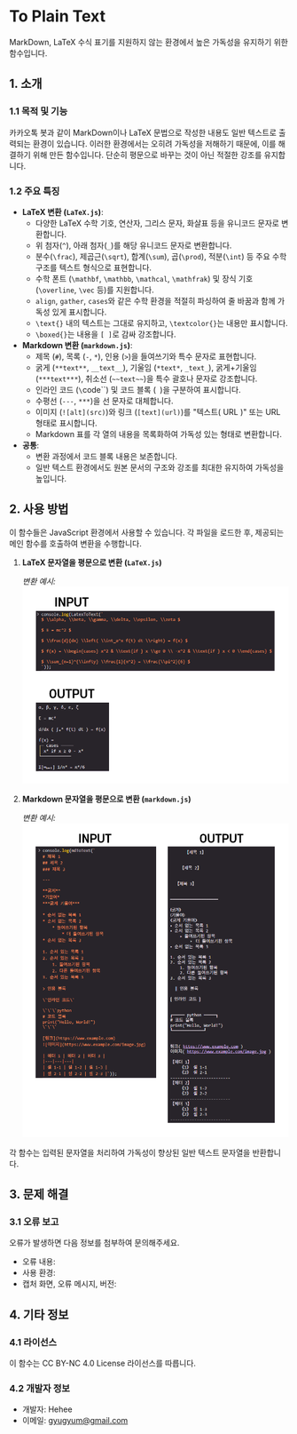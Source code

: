# To Plain Text
MarkDown, LaTeX 수식 표기를 지원하지 않는 환경에서 높은 가독성을 유지하기 위한 함수입니다.

## 1. 소개

### 1.1 목적 및 기능

카카오톡 봇과 같이 MarkDown이나 LaTeX 문법으로 작성한 내용도 일반 텍스트로 출력되는 환경이 있습니다. 이러한 환경에서는 오히려 가독성을 저해하기 때문에, 이를 해결하기 위해 만든 함수입니다.
단순히 평문으로 바꾸는 것이 아닌 적절한 강조를 유지합니다.

### 1.2 주요 특징

*   **LaTeX 변환 (`LaTeX.js`)**:
    *   다양한 LaTeX 수학 기호, 연산자, 그리스 문자, 화살표 등을 유니코드 문자로 변환합니다.
    *   위 첨자(`^`), 아래 첨자(`_`)를 해당 유니코드 문자로 변환합니다.
    *   분수(`\frac`), 제곱근(`\sqrt`), 합계(`\sum`), 곱(`\prod`), 적분(`\int`) 등 주요 수학 구조를 텍스트 형식으로 표현합니다.
    *   수학 폰트 (`\mathbf`, `\mathbb`, `\mathcal`, `\mathfrak`) 및 장식 기호 (`\overline`, `\vec` 등)를 지원합니다.
    *   `align`, `gather`, `cases`와 같은 수학 환경을 적절히 파싱하여 줄 바꿈과 함께 가독성 있게 표시합니다.
    *   `\text{}` 내의 텍스트는 그대로 유지하고, `\textcolor{}`는 내용만 표시합니다.
    *   `\boxed{}`는 내용을 `[ ]`로 감싸 강조합니다.
*   **Markdown 변환 (`markdown.js`)**:
    *   제목 (`#`), 목록 (`-`, `*`), 인용 (`>`)을 들여쓰기와 특수 문자로 표현합니다.
    *   굵게 (`**text**`, `__text__`), 기울임 (`*text*`, `_text_`), 굵게+기울임 (`***text***`), 취소선 (`~~text~~`)을 특수 괄호나 문자로 강조합니다.
    *   인라인 코드 (`\`code\``) 및 코드 블록 (``` ```)을 구분하여 표시합니다.
    *   수평선 (`---`, `***`)을 선 문자로 대체합니다.
    *   이미지 (`![alt](src)`)와 링크 (`[text](url)`)를 "텍스트( URL )" 또는 URL 형태로 표시합니다.
    *   Markdown 표를 각 열의 내용을 목록화하여 가독성 있는 형태로 변환합니다.
*   **공통**:
    *   변환 과정에서 코드 블록 내용은 보존합니다.
    *   일반 텍스트 환경에서도 원본 문서의 구조와 강조를 최대한 유지하여 가독성을 높입니다.

## 2. 사용 방법

이 함수들은 JavaScript 환경에서 사용할 수 있습니다. 각 파일을 로드한 후, 제공되는 메인 함수를 호출하여 변환을 수행합니다.

1.  **LaTeX 문자열을 평문으로 변환 (`LaTeX.js`)**

    *변환 예시:*
    ![LaTeX 변환 예시](example/LatexToText.png) 

2.  **Markdown 문자열을 평문으로 변환 (`markdown.js`)**

    *변환 예시:*
    ![Markdown 변환 예시](example/mdToText.png) 

각 함수는 입력된 문자열을 처리하여 가독성이 향상된 일반 텍스트 문자열을 반환합니다.

## 3. 문제 해결

### 3.1 오류 보고

오류가 발생하면 다음 정보를 첨부하여 문의해주세요.

*   오류 내용:
*   사용 환경:
*   캡처 화면, 오류 메시지, 버전:

## 4. 기타 정보

### 4.1 라이선스

이 함수는 CC BY-NC 4.0 License 라이선스를 따릅니다.

### 4.2 개발자 정보

* 개발자: Hehee
* 이메일: gyugyum@gmail.com